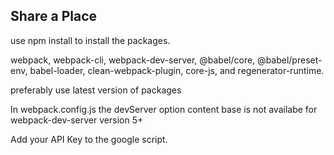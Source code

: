 ## Share a Place

use npm install to install the packages.

webpack, webpack-cli, webpack-dev-server,
@babel/core, @babel/preset-env, babel-loader,
clean-webpack-plugin, core-js, and regenerator-runtime.

preferably use latest version of packages

In webpack.config.js the devServer option content base is not availabe for webpack-dev-server version 5+

Add your API Key to the google script.
